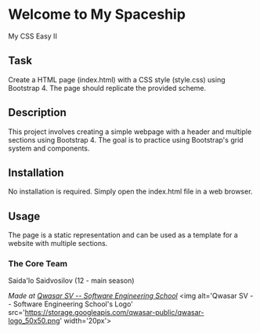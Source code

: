 # Welcome to My Spaceship
My CSS Easy II

## Task
Create a HTML page (index.html) with a CSS style (style.css) using Bootstrap 4. The page should replicate the provided scheme.

## Description
This project involves creating a simple webpage with a header and multiple sections using Bootstrap 4. The goal is to practice using Bootstrap's grid system and components.

## Installation
No installation is required. Simply open the index.html file in a web browser.

## Usage
The page is a static representation and can be used as a template for a website with multiple sections.

### The Core Team
Saida'lo Saidvosilov (12 - main season)

<span><i>Made at <a href='https://qwasar.io'>Qwasar SV -- Software Engineering School</a></i></span>
<span><img alt='Qwasar SV -- Software Engineering School's Logo' src='https://storage.googleapis.com/qwasar-public/qwasar-logo_50x50.png' width='20px'></span>
